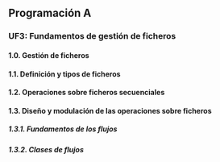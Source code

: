 ## Programación A
### UF3: Fundamentos de gestión de ficheros
#### 1.0. Gestión de ficheros
#### 1.1. Definición y tipos de ficheros
#### 1.2. Operaciones sobre ficheros secuenciales
#### 1.3. Diseño y modulación de las operaciones sobre ficheros
##### 1.3.1. Fundamentos de los flujos
##### 1.3.2. Clases de flujos
